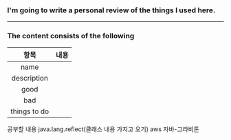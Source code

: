 ### I'm going to write a personal review of the things I used here.
-------------------------------------
### The content consists of the following  
|항목|내용|
|:------:|------|
|name| |
|description||
|good||
|bad||
|things to do| |


공부할 내용
java.lang.reflect(클래스 내용 가지고 오기)
aws 자바-그라비톤
